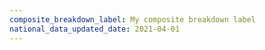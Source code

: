 ```yaml
---
composite_breakdown_label: My composite breakdown label
national_data_updated_date: 2021-04-01
---
```


